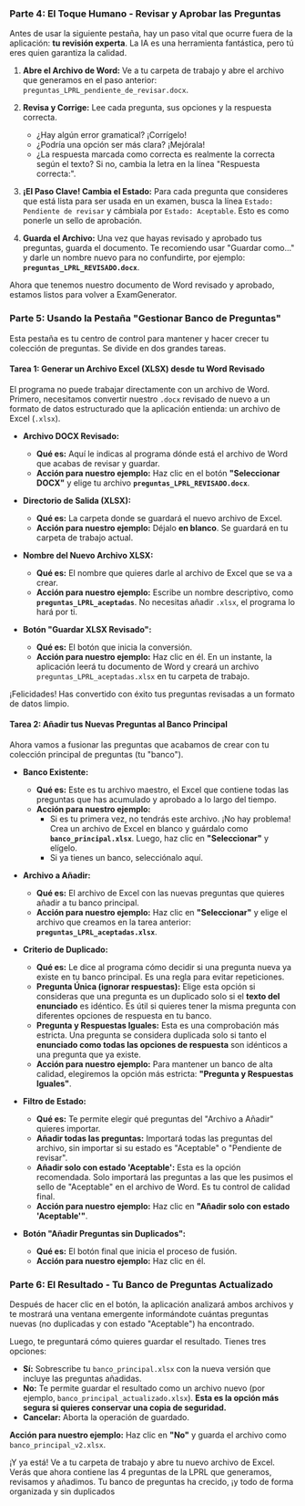 ### Parte 4: El Toque Humano - Revisar y Aprobar las Preguntas

Antes de usar la siguiente pestaña, hay un paso vital que ocurre fuera de la aplicación: **tu revisión experta**. La IA es una herramienta fantástica, pero tú eres quien garantiza la calidad.

1.  **Abre el Archivo de Word:** Ve a tu carpeta de trabajo y abre el archivo que generamos en el paso anterior: `preguntas_LPRL_pendiente_de_revisar.docx`.

2.  **Revisa y Corrige:** Lee cada pregunta, sus opciones y la respuesta correcta.
    *   ¿Hay algún error gramatical? ¡Corrígelo!
    *   ¿Podría una opción ser más clara? ¡Mejórala!
    *   ¿La respuesta marcada como correcta es realmente la correcta según el texto? Si no, cambia la letra en la línea "Respuesta correcta:".

3.  **¡El Paso Clave! Cambia el Estado:** Para cada pregunta que consideres que está lista para ser usada en un examen, busca la línea `Estado: Pendiente de revisar` y cámbiala por `Estado: Aceptable`. Esto es como ponerle un sello de aprobación.

4.  **Guarda el Archivo:** Una vez que hayas revisado y aprobado tus preguntas, guarda el documento. Te recomiendo usar "Guardar como..." y darle un nombre nuevo para no confundirte, por ejemplo: **`preguntas_LPRL_REVISADO.docx`**.

Ahora que tenemos nuestro documento de Word revisado y aprobado, estamos listos para volver a ExamGenerator.

### Parte 5: Usando la Pestaña "Gestionar Banco de Preguntas"

Esta pestaña es tu centro de control para mantener y hacer crecer tu colección de preguntas. Se divide en dos grandes tareas.

#### Tarea 1: Generar un Archivo Excel (XLSX) desde tu Word Revisado

El programa no puede trabajar directamente con un archivo de Word. Primero, necesitamos convertir nuestro `.docx` revisado de nuevo a un formato de datos estructurado que la aplicación entienda: un archivo de Excel (`.xlsx`).

*   **Archivo DOCX Revisado:**
    *   **Qué es:** Aquí le indicas al programa dónde está el archivo de Word que acabas de revisar y guardar.
    *   **Acción para nuestro ejemplo:** Haz clic en el botón **"Seleccionar DOCX"** y elige tu archivo **`preguntas_LPRL_REVISADO.docx`**.

*   **Directorio de Salida (XLSX):**
    *   **Qué es:** La carpeta donde se guardará el nuevo archivo de Excel.
    *   **Acción para nuestro ejemplo:** Déjalo **en blanco**. Se guardará en tu carpeta de trabajo actual.

*   **Nombre del Nuevo Archivo XLSX:**
    *   **Qué es:** El nombre que quieres darle al archivo de Excel que se va a crear.
    *   **Acción para nuestro ejemplo:** Escribe un nombre descriptivo, como **`preguntas_LPRL_aceptadas`**. No necesitas añadir `.xlsx`, el programa lo hará por ti.

*   **Botón "Guardar XLSX Revisado":**
    *   **Qué es:** El botón que inicia la conversión.
    *   **Acción para nuestro ejemplo:** Haz clic en él. En un instante, la aplicación leerá tu documento de Word y creará un archivo `preguntas_LPRL_aceptadas.xlsx` en tu carpeta de trabajo.

¡Felicidades! Has convertido con éxito tus preguntas revisadas a un formato de datos limpio.

#### Tarea 2: Añadir tus Nuevas Preguntas al Banco Principal

Ahora vamos a fusionar las preguntas que acabamos de crear con tu colección principal de preguntas (tu "banco").

*   **Banco Existente:**
    *   **Qué es:** Este es tu archivo maestro, el Excel que contiene todas las preguntas que has acumulado y aprobado a lo largo del tiempo.
    *   **Acción para nuestro ejemplo:**
        *   Si es tu primera vez, no tendrás este archivo. ¡No hay problema! Crea un archivo de Excel en blanco y guárdalo como **`banco_principal.xlsx`**. Luego, haz clic en **"Seleccionar"** y elígelo.
        *   Si ya tienes un banco, selecciónalo aquí.

*   **Archivo a Añadir:**
    *   **Qué es:** El archivo de Excel con las nuevas preguntas que quieres añadir a tu banco principal.
    *   **Acción para nuestro ejemplo:** Haz clic en **"Seleccionar"** y elige el archivo que creamos en la tarea anterior: **`preguntas_LPRL_aceptadas.xlsx`**.

*   **Criterio de Duplicado:**
    *   **Qué es:** Le dice al programa cómo decidir si una pregunta nueva ya existe en tu banco principal. Es una regla para evitar repeticiones.
    *   **Pregunta Única (ignorar respuestas):** Elige esta opción si consideras que una pregunta es un duplicado solo si el **texto del enunciado** es idéntico. Es útil si quieres tener la misma pregunta con diferentes opciones de respuesta en tu banco.
    *   **Pregunta y Respuestas Iguales:** Esta es una comprobación más estricta. Una pregunta se considera duplicada solo si tanto el **enunciado como todas las opciones de respuesta** son idénticos a una pregunta que ya existe.
    *   **Acción para nuestro ejemplo:** Para mantener un banco de alta calidad, elegiremos la opción más estricta: **"Pregunta y Respuestas Iguales"**.

*   **Filtro de Estado:**
    *   **Qué es:** Te permite elegir qué preguntas del "Archivo a Añadir" quieres importar.
    *   **Añadir todas las preguntas:** Importará todas las preguntas del archivo, sin importar si su estado es "Aceptable" o "Pendiente de revisar".
    *   **Añadir solo con estado 'Aceptable':** Esta es la opción recomendada. Solo importará las preguntas a las que les pusimos el sello de "Aceptable" en el archivo de Word. Es tu control de calidad final.
    *   **Acción para nuestro ejemplo:** Haz clic en **"Añadir solo con estado 'Aceptable'"**.

*   **Botón "Añadir Preguntas sin Duplicados":**
    *   **Qué es:** El botón final que inicia el proceso de fusión.
    *   **Acción para nuestro ejemplo:** Haz clic en él.

### Parte 6: El Resultado - Tu Banco de Preguntas Actualizado

Después de hacer clic en el botón, la aplicación analizará ambos archivos y te mostrará una ventana emergente informándote cuántas preguntas nuevas (no duplicadas y con estado "Aceptable") ha encontrado.

Luego, te preguntará cómo quieres guardar el resultado. Tienes tres opciones:
*   **Sí:** Sobrescribe tu `banco_principal.xlsx` con la nueva versión que incluye las preguntas añadidas.
*   **No:** Te permite guardar el resultado como un archivo nuevo (por ejemplo, `banco_principal_actualizado.xlsx`). **Esta es la opción más segura si quieres conservar una copia de seguridad.**
*   **Cancelar:** Aborta la operación de guardado.

**Acción para nuestro ejemplo:** Haz clic en **"No"** y guarda el archivo como `banco_principal_v2.xlsx`.

¡Y ya está! Ve a tu carpeta de trabajo y abre tu nuevo archivo de Excel. Verás que ahora contiene las 4 preguntas de la LPRL que generamos, revisamos y añadimos. Tu banco de preguntas ha crecido, ¡y todo de forma organizada y sin duplicados